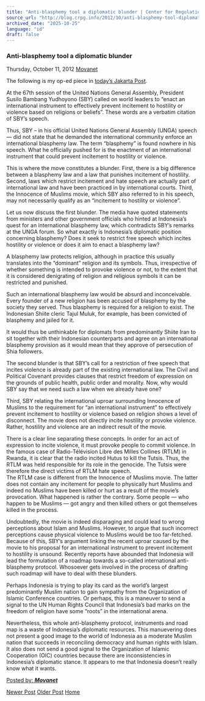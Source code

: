 ```yaml
---
title: "Anti-blasphemy tool a diplomatic blunder | Center for Regulation, Policy and Governance (CRPG)"
source_url: "http://blog.crpg.info/2012/10/anti-blasphemy-tool-diplomatic-blunder.html"
archived_date: "2025-10-25"
language: "id"
draft: false
---
```


###  Anti-blasphemy tool a diplomatic blunder 

Thursday, October 11, 2012  [ Movanet ](https://www.blogger.com/profile/10356608562678830076 "author profile")

The following is my op-ed piece in [today’s Jakarta Post](http://www.thejakartapost.com/news/2012/10/10/anti-blasphemy-tool-a-diplomatic-blunder.html).

At the 67th session of the United Nations General Assembly, President Susilo Bambang Yudhoyono (SBY) called on world leaders to “enact an international instrument to effectively prevent incitement to hostility or violence based on religions or beliefs”. These words are a verbatim citation of SBY’s speech.

  
Thus, SBY – in his official United Nations General Assembly (UNGA) speech — did not state that he demanded the international community enforce an international blasphemy law. The term “blasphemy” is found nowhere in his speech. What he officially pushed for is the enactment of an international instrument that could prevent incitement to hostility or violence.

  
This is where the move constitutes a blunder. First, there is a big difference between a blasphemy law and a law that punishes incitement of hostility. Second, laws which restrict incitement and hate speech are actually part of international law and have been practiced in by international courts. Third, the Innocence of Muslims movie, which SBY also referred to in his speech, may not necessarily qualify as an “incitement to hostility or violence”.

  
Let us now discuss the first blunder. The media have quoted statements from ministers and other government officials who hinted at Indonesia’s quest for an international blasphemy law, which contradicts SBY’s remarks at the UNGA forum. So what exactly is Indonesia’s diplomatic position concerning blasphemy? Does it seek to restrict free speech which incites hostility or violence or does it aim to enact a blasphemy law?

  
A blasphemy law protects religion, although in practice this usually translates into the “dominant” religion and its symbols. Thus, irrespective of whether something is intended to provoke violence or not, to the extent that it is considered denigrating of religion and religious symbols it can be restricted and punished.

  
Such an international blasphemy law would be absurd and inconceivable. Every founder of a new religion has been accused of blasphemy by the society they served. Thus blasphemy is required for a religion to exist. The Indonesian Shiite cleric Tajul Muluk, for example, has been convicted of blasphemy and jailed for it.

  
It would thus be unthinkable for diplomats from predominantly Shiite Iran to sit together with their Indonesian counterparts and agree on an international blasphemy provision as it would mean that they approve of persecution of Shia followers.

  
The second blunder is that SBY’s call for a restriction of free speech that incites violence is already part of the existing international law. The Civil and Political Covenant provides clauses that restrict freedom of expression on the grounds of public health, public order and morality. Now, why would SBY say that we need such a law when we already have one?

  
Third, SBY relating the international uproar surrounding Innocence of Muslims to the requirement for “an international instrument” to effectively prevent incitement to hostility or violence based on religion shows a level of disconnect. The movie does not directly incite hostility or provoke violence. Rather, hostility and violence are an indirect result of the movie.

  
There is a clear line separating these concepts. In order for an act of expression to incite violence, it must provoke people to commit violence. In the famous case of Radio-Télévision Libre des Milles Collines (RTLM) in Rwanda, it is clear that the radio incited Hutus to kill the Tutsis. Thus, the RTLM was held responsible for its role in the genocide. The Tutsis were therefore the direct victims of RTLM hate speech.   
The RTLM case is different from the Innocence of Muslims movie. The latter does not contain any incitement for people to physically hurt Muslims and indeed no Muslims have been killed or hurt as a result of the movie’s provocation. What happened is rather the contrary. Some people — who happen to be Muslims — got angry and then killed others or got themselves killed in the process.

  
Undoubtedly, the movie is indeed disparaging and could lead to wrong perceptions about Islam and Muslims. However, to argue that such incorrect perceptions cause physical violence to Muslims would be too far-fetched. Because of this, SBY’s argument linking the recent uproar caused by the movie to his proposal for an international instrument to prevent incitement to hostility is unsound. Recently reports have abounded that Indonesia will lead the formulation of a roadmap towards a so-called international anti-blasphemy protocol. Whosoever gets involved in the process of drafting such roadmap will have to deal with these blunders.

  
Perhaps Indonesia is trying to play its card as the world’s largest predominantly Muslim nation to gain sympathy from the Organization of Islamic Conference countries. Or perhaps, this is a maneuver to send a signal to the UN Human Rights Council that Indonesia’s bad marks on the freedom of religion have some “roots” in the international arena.

  
Nevertheless, this whole anti-blasphemy protocol, instruments and road map is a waste of Indonesia’s diplomatic resources. This manuevering does not present a good image to the world of Indonesia as a moderate Muslim nation that succeeds in reconciling democracy and human rights with Islam. It also does not send a good signal to the Organization of Islamic Cooperation (OIC) countries because there are inconsistencies in Indonesia’s diplomatic stance. It appears to me that Indonesia doesn’t really know what it wants.

[ Posted by: _**Movanet**_ ](https://www.blogger.com/profile/10356608562678830076 "author profile")

[ ](https://www.blogger.com/email-post/1800407982648215581/8871602684091201 "Email Post") [ ](https://www.blogger.com/post-edit.g?blogID=1800407982648215581&postID=8871602684091201&from=pencil "Edit Post")

[Newer Post](http://blog.crpg.info/2012/10/iwwef-2013-legal-aspects-of-water.html "Newer Post") [Older Post](http://blog.crpg.info/2012/09/oecd-regulatory-review-on-indonesia.html "Older Post") [Home](http://blog.crpg.info/)
